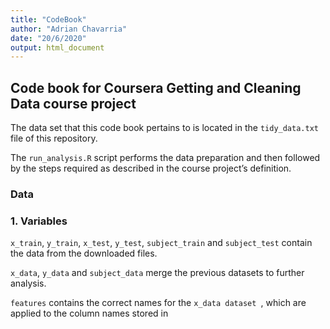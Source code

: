 ```yaml
---
title: "CodeBook"
author: "Adrian Chavarria"
date: "20/6/2020"
output: html_document
---
```


## Code book for Coursera Getting and Cleaning Data course project

The data set that this code book pertains to is located in the ``` tidy_data.txt ``` file of this repository.

The ``` run_analysis.R ``` script performs the data preparation and then followed by the steps required as described in the course project’s definition.

### Data


### 1. Variables

``` x_train ```, ``` y_train ```, ``` x_test ```, ``` y_test ```, ``` subject_train ``` and ``` subject_test ``` contain the data from the downloaded files.

``` x_data ```, ``` y_data ``` and ``` subject_data ``` merge the previous datasets to further analysis.

``` features ``` contains the correct names for the ```x_data dataset ```, which are applied to the column names stored in


